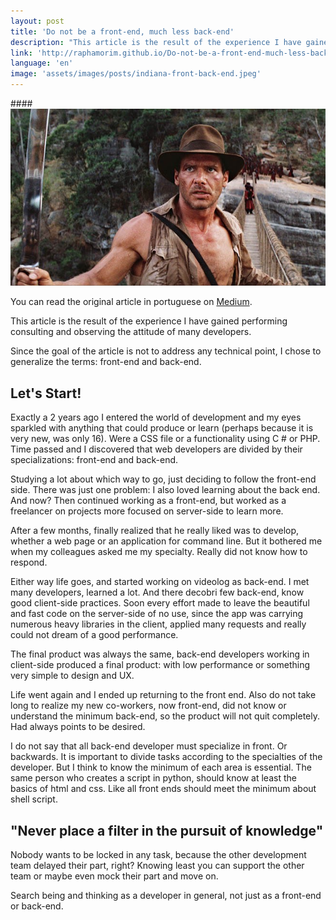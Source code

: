 ```yaml
---
layout: post
title: 'Do not be a front-end, much less back-end'
description: "This article is the result of the experience I have gained performing consulting and observing the attitude of many developers."
link: 'http://raphamorim.github.io/Do-not-be-a-front-end-much-less-back-end'
language: 'en'
image: 'assets/images/posts/indiana-front-back-end.jpeg'
---
```


####<img src="/assets/images/posts/indiana-front-back-end.jpeg" alt="Learn a little of everything, as the Indy or Macgyver" />

You can read the original article in portuguese on [Medium](https://medium.com/@raphamorim/nao-seja-um-front-end-muito-menos-back-end-bd205299a994).

<!-- more -->

This article is the result of the experience I have gained performing consulting and observing the attitude of many developers.

Since the goal of the article is not to address any technical point, I chose to generalize the terms: front-end and back-end.

## Let's Start!

Exactly a 2 years ago I entered the world of development and my eyes sparkled with anything that could produce or learn (perhaps because it is very new, was only 16). Were a CSS file or a functionality using C # or PHP. Time passed and I discovered that web developers are divided by their specializations: front-end and back-end.

Studying a lot about which way to go, just deciding to follow the front-end side. There was just one problem: I also loved learning about the back end. And now? Then continued working as a front-end, but worked as a freelancer on projects more focused on server-side to learn more.

After a few months, finally realized that he really liked was to develop, whether a web page or an application for command line. But it bothered me when my colleagues asked me my specialty. Really did not know how to respond.

Either way life goes, and started working on videolog as back-end. I met many developers, learned a lot. And there decobri few back-end, know good client-side practices. Soon every effort made to leave the beautiful and fast code on the server-side of no use, since the app was carrying numerous heavy libraries in the client, applied many requests and really could not dream of a good performance.

The final product was always the same, back-end developers working in client-side produced a final product: with low performance or something very simple to design and UX.

Life went again and I ended up returning to the front end. Also do not take long to realize my new co-workers, now front-end, did not know or understand the minimum back-end, so the product will not quit completely. Had always points to be desired.

I do not say that all back-end developer must specialize in front. Or backwards. It is important to divide tasks according to the specialties of the developer. But I think to know the minimum of each area is essential. The same person who creates a script in python, should know at least the basics of html and css. Like all front ends should meet the minimum about shell script.

## "Never place a filter in the pursuit of knowledge"

Nobody wants to be locked in any task, because the other development team delayed their part, right? Knowing least you can support the other team or maybe even mock their part and move on.

Search being and thinking as a developer in general, not just as a front-end or back-end.